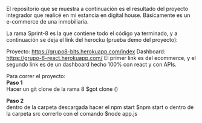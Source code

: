 El repositorio que se muestra a continuación es el resultado del proyecto integrador que realicé en mi estancia en digital house.
Básicamente es un e-commerce de una inmobiliaria. 

La rama Sprint-8 es la que contiene todo el código ya terminado,
y a continuación se deja el link del herocku (prueba demo del proyecto):

Proyecto: https://grupo8-bits.herokuapp.com/index 
Dashboard: https://grupo-8-react.herokuapp.com/
El primer link es del ecommerce, y el segundo link es de un dashboard hecho 100% con react y con APIs.


Para correr el proyecto:
<br>
<strong> Paso 1</strong> <br>
Hacer un git clone de la rama 8 
$got clone ()

<strong> Paso 2</strong> <br>
dentro de la carpeta descargada hacer el npm start 
$npm start
o dentro de la carpeta src correrlo con el comando
$node app.js
